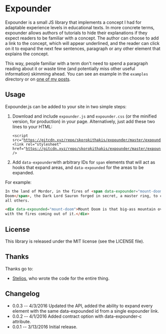 # Expounder

Expounder is a small JS library that implements a concept I had for adaptable
experience levels in educational texts. In more concrete terms, expounder allows
authors of tutorials to hide their explanations if they expect readers to be
familiar with a concept. The author can choose to add a link to the concept,
which will appear underlined, and the reader can click on it to expand the next
few sentences, paragraph or any other element that explains the concept.

This way, people familiar with a term don't need to spend a paragraph reading
about it or waste time (and potentially miss other useful information) skimming
ahead. You can see an example in the `examples` directory or on [one of my
posts](https://www.stavros.io/posts/building-cheap-home-sensorcontroller/).


## Usage

Expounder.js can be added to your site in two simple steps:

<ol>
<li>Download and include <code>expounder.js</code> and <code>expounder.css</code> (or the minified
   version, for production) in your page. Alternatively, just add these two
   lines to your HTML:

<code><pre>&lt;script src="https://gitcdn.xyz/repo/skorokithakis/expounder/master/expounder.js">&lt;/script>
&lt;link rel="stylesheet" href="https://gitcdn.xyz/repo/skorokithakis/expounder/master/expounder.css" /></pre></code>

   </li>
   <li>
   Add <code>data-expounder</code>with arbitrary IDs for <code>span</code> elements that will act
   as hooks that expand areas, and <code>data-expounded</code> for the areas to be expanded.
   </li>
</ol>

For example:

```html
In the land of Mordor, in the fires of <span data-expounder="mount-doom">Mount
Doom</span>, the Dark Lord Sauron forged in secret, a master ring, to control
all others.

<div data-expounded="mount-doom">Mount Doom is that big-ass mountain over there
with the fires coming out of it.</div>
````


## License

This library is released under the MIT license (see the LICENSE file).


## Thanks

Thanks go to:

* [Stelios](https://github.com/stelabouras), who wrote the code for the entire
  thing.


## Changelog

* 0.0.3 -- 4/3/2016 Updated the API, added the ability to expand every element with the same data-expounded id from a single expounder link.
* 0.0.2 -- 4/1/2016 Added contract option with data-expounder-c attribute.
* 0.0.1 -- 3/13/2016 Initial release.
